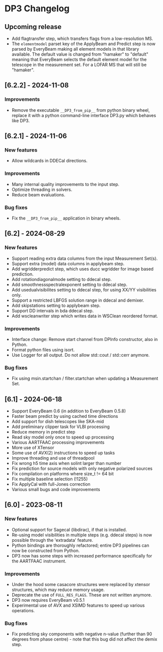 # DP3 Changelog

## Upcoming release

- Add flagtransfer step, which transfers flags from a low-resolution MS.
- The `elementmodel` parset key of the ApplyBeam and Predict step is now parsed
by EveryBeam making all element models in that library available.
The default value is changed from "hamaker" to "default" meaning that 
EveryBeam selects the default element model for the telescope in 
the measurement set. For a LOFAR MS that will still be "hamaker".

## [6.2.2] - 2024-11-08

### Improvements

- Remove the executable `__DP3_from_pip__` from python binary wheel, replace it
  with a python command-line interface DP3.py which behaves like DP3.

## [6.2.1] - 2024-11-06

### New features

- Allow wildcards in DDECal directions.

### Improvements

- Many internal quality improvements to the input step.
- Optimize threading in solvers.
- Reduce beam evaluations.

### Bug fixes

- Fix the `__DP3_from_pip__` application in binary wheels.

## [6.2] - 2024-08-29

### New features

- Support reading extra data columns from the input Measurement Set(s).
- Support extra (model) data columns in applybeam step.
- Add wgridderpredict step, which uses ducc wgridder for image based prediction.
- Add rotationdiagonalmode setting to ddecal step.
- Add smoothnessspectralexponent setting to ddecal step.
- Add usedualvisibilites setting to ddecal step, for using XX/YY visibilities only.
- Support a restricted LBFGS solution range in ddecal and demixer.
- Add skipstations setting to applybeam step.
- Support DD intervals in bda ddecal step.
- Add wscleanwriter step which writes data in WSClean reordered format.

### Improvements

- Interface change: Remove start channel from DPInfo constructor, also in Python.
- Format python files using isort.
- Use Logger for all output. Do not allow std::cout / std::cerr anymore.

### Bug fixes

- Fix using msin.startchan / filter.startchan when updating a Measurement Set.

## [6.1] - 2024-06-18

- Support EveryBeam 0.6 (in addition to EveryBeam 0.5.8)
- Faster beam predict by using cached time directions
- Add support for dish telescopes like SKA-mid
- Add preliminary clipper task for VLBI processing
- Reduce memory in predict step
- Read sky model only once to speed up processing
- Various AARTFAAC processing improvements
- More use of XTensor
- Some use of AVX(2) instructions to speed up tasks
- Improve threading and use of threadpool
- Fix wrong h5 time axis when solint larger than number
- Fix prediction for source models with only negative polarized sources
- Fix compilation on platforms where size_t != 64 bit
- Fix multiple baseline selection (!1255)
- Fix ApplyCal with full-Jones correction
- Various small bugs and code improvements

## [6.0] - 2023-08-11

### New features

- Optional support for Sagecal (libdirac), if that is installed.
- Re-using model visibilities in multiple steps (e.g. ddecal steps) is now possible through the 'extradata' feature.
- Python bindings are thoroughly refactored; entire DP3 pipelines can now be constructed from Python.
- DP3 now has some steps with increased performance specifically for the AARTFAAC instrument.

### Improvements

- Under the hood some casacore structures were replaced by xtensor structures, which may reduce memory usage.
- Deprecate the use of `FULL_RES_FLAGS`. These are not written anymore.
- DP3 now requires EveryBeam v0.5.1
- Experimental use of AVX and XSIMD features to speed up various operations.

### Bug fixes

- Fix predicting sky components with negative n-value (further than 90 degrees from phase centre) - note that this bug did not affect the demix step.
